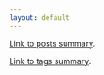 ```yaml
---
layout: default
---
```


[Link to posts summary](./posts-summary.md).

[Link to tags summary](./tags.md).